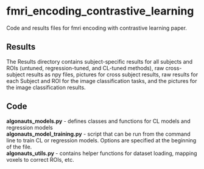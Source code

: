 # fmri_encoding_contrastive_learning
Code and results files for fmri encoding with contrastive learning paper.

## Results
The Results directory contains subject-specific results for all subjects and ROIs (untuned, regression-tuned, and CL-tuned methods), raw cross-subject results  as npy files, pictures for cross subject results, raw results for each Subject and ROI for the image classification tasks, and the pictures for the image classification results.

## Code
**algonauts_models.py** - defines classes and functions for CL models and regression models <br>
**algonauts_model_training.py** - script that can be run from the command line to train CL or regression models. Options are specified at the beginning of the file. <br>
**algonauts_utils.py** - contains helper functions for dataset loading, mapping voxels to correct ROIs, etc. <br>


